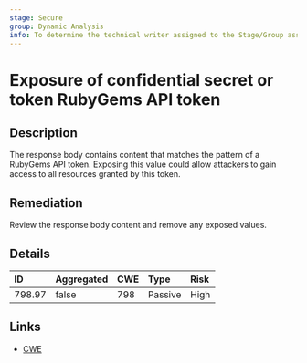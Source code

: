 ```yaml
---
stage: Secure
group: Dynamic Analysis
info: To determine the technical writer assigned to the Stage/Group associated with this page, see https://handbook.gitlab.com/handbook/product/ux/technical-writing/#assignments
---
```


# Exposure of confidential secret or token RubyGems API token

## Description

The response body contains content that matches the pattern of a RubyGems API token.
Exposing this value could allow attackers to gain access to all resources granted by this token.

## Remediation

Review the response body content and remove any exposed values.

## Details

| ID | Aggregated | CWE | Type | Risk |
|:---|:--------|:--------|:--------|:--------|
| 798.97 | false | 798 | Passive | High |

## Links

- [CWE](https://cwe.mitre.org/data/definitions/798.html)
